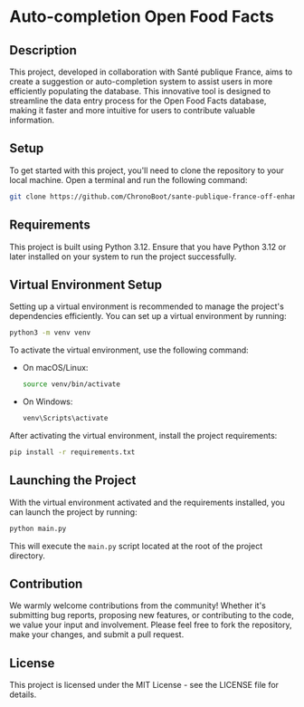 
# Auto-completion Open Food Facts

## Description

This project, developed in collaboration with Santé publique France, aims to create a suggestion or auto-completion system to assist users in more efficiently populating the database. This innovative tool is designed to streamline the data entry process for the Open Food Facts database, making it faster and more intuitive for users to contribute valuable information.

## Setup

To get started with this project, you'll need to clone the repository to your local machine. Open a terminal and run the following command:

```bash
git clone https://github.com/ChronoBoot/sante-publique-france-off-enhancer.git
```

## Requirements

This project is built using Python 3.12. Ensure that you have Python 3.12 or later installed on your system to run the project successfully.

## Virtual Environment Setup

Setting up a virtual environment is recommended to manage the project's dependencies efficiently. You can set up a virtual environment by running:

```bash
python3 -m venv venv
```

To activate the virtual environment, use the following command:

- On macOS/Linux:
  ```bash
  source venv/bin/activate
  ```

- On Windows:
  ```bash
  venv\Scripts\activate
  ```

After activating the virtual environment, install the project requirements:

```bash
pip install -r requirements.txt
```

## Launching the Project

With the virtual environment activated and the requirements installed, you can launch the project by running:

```bash
python main.py
```

This will execute the `main.py` script located at the root of the project directory.

## Contribution

We warmly welcome contributions from the community! Whether it's submitting bug reports, proposing new features, or contributing to the code, we value your input and involvement. Please feel free to fork the repository, make your changes, and submit a pull request.

## License

This project is licensed under the MIT License - see the LICENSE file for details.
